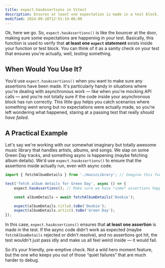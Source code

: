 ```yaml
---
title: expect.hasAssertions in Vitest
description: Ensures at least one expectation is made in a test block.
modified: 2024-09-28T12:51:19-06:00
---
```


Ok, here we go. So, `expect.hasAssertions()` is like the bouncer at the door, making sure some expectations are happening in your test. Basically, this function is used to verify that **at least one `expect` statement** exists inside your function or test block. You can think of it as a sanity check on your test that ensures you're actually, well, *testing* something.

## When Would You Use It?

You’d use `expect.hasAssertions()` when you want to make sure any assertions have been made. It's particularly handy in situations where you're dealing with asynchronous work — like when you're mocking API calls — and you’re not totally sure if the code inside your asynchronous block has run correctly. This little guy helps you catch scenarios where something went wrong but no expectations were actually made, so you’re left wondering what happened, staring at a passing test that really *should have failed*.

## A Practical Example

Let's say we're working with our somewhat imaginary but totally awesome music library that handles artists, albums, and songs. We slap on some Green Day tracks, and something async is happening (maybe fetching album details). We'd use `expect.hasAssertions()` to ensure that the assertions inside actually run, even with async code.

```javascript
import { fetchAlbumDetails } from './musicLibrary'; // Imagine this function fetches album details

test('fetch album details for Green Day', async () => {
	expect.hasAssertions(); // Make sure we have *some* assertions happening in this test

	const albumDetails = await fetchAlbumDetails('Dookie');

	expect(albumDetails.title).toBe('Dookie');
	expect(albumDetails.artist).toBe('Green Day');
});
```

In this case, `expect.hasAssertions()` ensures that **at least one assertion** is made in the test. If the async code didn't work as expected (maybe `fetchAlbumDetails` rejected or didn't resolve), and no assertions got hit, the test wouldn't just pass idly and make us all feel weird inside — it would fail.

So it’s your friendly, pre-emptive check. Not a wild hero moment feature, but the one who keeps you out of those “quiet failures” that are much harder to debug.
